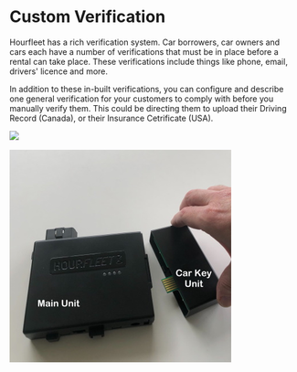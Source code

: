 # Custom Verification

Hourfleet has a rich verification system. Car borrowers, car owners and cars each have a number of verifications that must be in place before a rental can take place. These verifications include things like phone, email, drivers' licence and more.

In addition to these in-built verifications, you can configure and describe one general verification for your customers to comply with before you manually verify them. This could be directing them to upload their Driving Record (Canada), or their Insurance Cetrificate (USA). 

![](images/docs/VerificationCustomSetup.png)


![Two Parts](images/carkit/OpticalCarkit_PiecesLabeled.jpg)  
